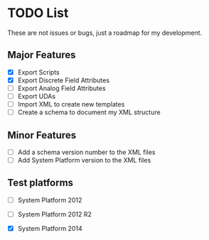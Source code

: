 # TODO List

These are not issues or bugs, just a roadmap for my development.

## Major Features
- [x] Export Scripts
- [x] Export Discrete Field Attributes
- [ ] Export Analog Field Attributes
- [ ] Export UDAs
- [ ] Import XML to create new templates
- [ ] Create a schema to document my XML structure

## Minor Features
- [ ] Add a schema version number to the XML files
- [ ] Add System Platform version to the XML files

## Test platforms
- [ ] System Platform 2012
- [ ] System Platform 2012 R2
- [x] System Platform 2014 

